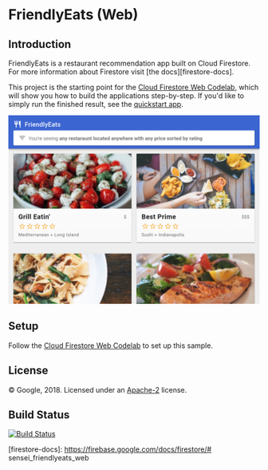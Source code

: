 # FriendlyEats (Web)

## Introduction

FriendlyEats is a restaurant recommendation app built on Cloud Firestore.
For more information about Firestore visit [the docs][firestore-docs].

This project is the starting point for the [Cloud Firestore Web Codelab][codelab],
which will show you how to build the applications step-by-step. If you'd like to
simply run the finished result, see the [quickstart app][quickstart].

<img src="docs/finished_image.png" />

## Setup

Follow the [Cloud Firestore Web Codelab][codelab] to set up this sample.

## License

© Google, 2018. Licensed under an [Apache-2](./LICENSE) license.

## Build Status

[![Build Status](https://travis-ci.org/firebase/friendlyeats-web.svg?branch=master)](https://travis-ci.org/firebase/friendlyeats-web)

[codelab]: https://codelabs.developers.google.com/codelabs/firestore-web
[quickstart]: https://github.com/firebase/quickstart-js/tree/master/firestore
[firestore-docs]: https://firebase.google.com/docs/firestore/# sensei_friendlyeats_web
